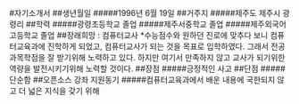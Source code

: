 #자기소개서
##생년월일
#####1996년 6월 19일
##거주지
#####제주도 제주시 광령리
##학력
#####광령초등학교 졸업
#####제주서중학교 졸업
#####제주외국어고등학교 졸업
##장래희망 : 컴퓨터교사
*수능점수와 원하던 진로에 맞추다 보니 컴퓨터교육과에 진학하게 되었고, 컴퓨터교사가 되는 것을 목표로 입학하였다. 그래서 전공과목학점을 잘 받기위해 노력하고 있다. 하지만 여기서 만족하지 않고 교사가 되기위한 역량을 발전시키기위해 노력할 것이다.
##장점
#####긍정적인 사고
##단점
#####단순함
##오픈소스 강좌 지원동기
#####컴퓨터교육과에서 배운 내용에 국한되지 않고 더 넓은 지식을 갖기 위해
